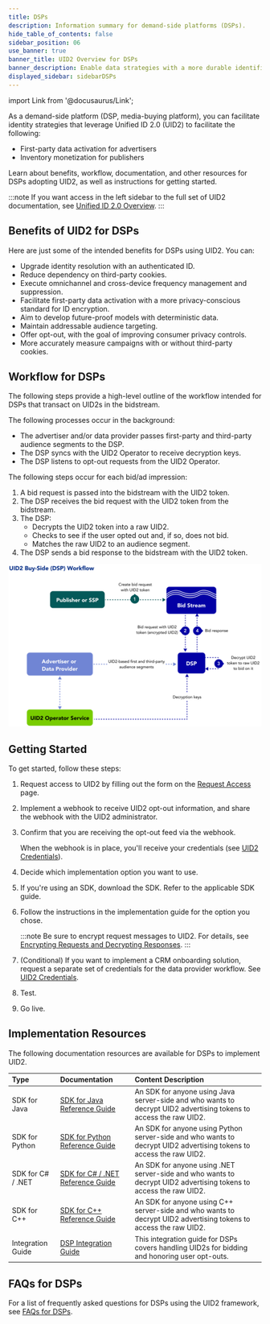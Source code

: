 ```yaml
---
title: DSPs
description: Information summary for demand-side platforms (DSPs).
hide_table_of_contents: false
sidebar_position: 06
use_banner: true
banner_title: UID2 Overview for DSPs
banner_description: Enable data strategies with a more durable identifier.
displayed_sidebar: sidebarDSPs
---
```


import Link from '@docusaurus/Link';

As a demand-side platform (DSP, media-buying platform), you can facilitate identity strategies that leverage Unified ID 2.0 (UID2) to facilitate the following:

- First-party data activation for advertisers
- Inventory monetization for publishers

Learn about benefits, workflow, documentation, and other resources for DSPs adopting UID2, as well as instructions for getting started.

:::note
If you want access in the left sidebar to the full set of UID2 documentation, see [Unified ID 2.0 Overview](../intro.md).
:::

## Benefits of UID2 for DSPs

Here are just some of the intended benefits for DSPs using UID2. You can:
- Upgrade identity resolution with an authenticated ID.
- Reduce dependency on third-party cookies.
- Execute omnichannel and cross-device frequency management and suppression.
- Facilitate first-party data activation with a more privacy-conscious standard for ID encryption.
- Aim to develop future-proof models with deterministic data.
- Maintain addressable audience targeting.
- Offer opt-out, with the goal of improving consumer privacy controls.
- More accurately measure campaigns with or without third-party cookies.

## Workflow for DSPs

The following steps provide a high-level outline of the workflow intended for DSPs that transact on UID2s in the <Link href="../ref-info/glossary-uid#gl-bidstream">bidstream</Link>.

The following processes occur in the background:
- The advertiser and/or data provider passes first-party and third-party audience segments to the DSP.
- The DSP syncs with the UID2 Operator to receive decryption keys.
- The DSP listens to opt-out requests from the UID2 Operator.

The following steps occur for each bid/ad impression:

1. A bid request is passed into the bidstream with the UID2 token.
2. The DSP receives the bid request with the UID2 token from the bidstream.
3. The DSP:
   - Decrypts the UID2 token into a raw UID2.
   - Checks to see if the user opted out and, if so, does not bid.
   - Matches the raw UID2 to an audience segment. 
4. The DSP sends a bid response to the bidstream with the UID2 token.

![Buy-Side Workflow](images/UID2BuySIdeDSPWorkflow.svg)

## Getting Started

To get started, follow these steps:

1. Request access to UID2 by filling out the form on the [Request Access](/request-access) page.
2. Implement a webhook to receive UID2 opt-out information, and share the webhook with the UID2 administrator.
3. Confirm that you are receiving the opt-out feed via the webhook.

    When the webhook is in place, you'll receive your credentials (see [UID2 Credentials](../getting-started/gs-credentials.md)).
4. Decide which implementation option you want to use.
5. If you're using an SDK, download the SDK. Refer to the applicable SDK guide.
6. Follow the instructions in the implementation guide for the option you chose.

   :::note
   Be sure to encrypt request messages to UID2. For details, see [Encrypting Requests and Decrypting Responses](../getting-started/gs-encryption-decryption.md).
   :::
7. (Conditional) If you want to implement a CRM onboarding solution, request a separate set of credentials for the data provider workflow. See [UID2 Credentials](../getting-started/gs-credentials.md).
8. Test.
9. Go live.

## Implementation Resources

The following documentation resources are available for DSPs to implement UID2.

| Type| Documentation | Content Description |
| :--- | :--- | :--- |
|SDK for Java | [SDK for Java Reference Guide](../sdks/sdk-ref-java.md) | An SDK for anyone using Java server-side and who wants to decrypt UID2 advertising tokens to access the raw UID2.|
|SDK for Python | [SDK for Python Reference Guide](../sdks/sdk-ref-python.md) | An SDK for anyone using Python server-side and who wants to decrypt UID2 advertising tokens to access the raw UID2.|
|SDK for C# / .NET | [SDK for C# / .NET Reference Guide](../sdks/sdk-ref-csharp-dotnet.md) | An SDK for anyone using .NET server-side and who wants to decrypt UID2 advertising tokens to access the raw UID2.|
|SDK for C++ | [SDK for C++ Reference Guide](../sdks/sdk-ref-cplusplus.md) | An SDK for anyone using C++ server-side and who wants to decrypt UID2 advertising tokens to access the raw UID2.|
| Integration Guide | [DSP Integration Guide](../guides/dsp-guide.md) | This integration guide for DSPs covers handling UID2s for bidding and honoring user opt-outs. |

<!-- ## Integration Requirements

To integrate with UID2 to receive UID2s from brands (as first-party data) and data providers (as third-party data) and leverage them to inform bidding on UID2s in the bidstream, the buy-side participants must meet the following requirements:

- Accept data in the form of UID2s
- Bid on data in the form of UID2s
- Build a webhook for honoring opt-out requests
- Sync <a href="../ref-info/glossary-uid#gl-encryption-key">encryption keys</a> daily with the UID2 Administrator

For details, see [DSP Integration Guide](../guides/dsp-guide.md).

Optionally, if DSPs want to generate UID2s themselves from DII, they can also follow the [Third-Party Data Provider Workflow](overview-data-providers.md#workflow-for-data-providers). -->

## FAQs for DSPs

For a list of frequently asked questions for DSPs using the UID2 framework, see [FAQs for DSPs](../getting-started/gs-faqs.md#faqs-for-dsps).
